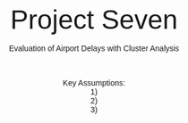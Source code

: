 <center>
<br>
<font face="arial">
<font size="32">Project Seven</font>
<br><br>
Evaluation of Airport Delays with Cluster Analysis


<br><br>
Key Assumptions:
<br> 1) 
<br> 2) 
<br> 3) 
<br><br>


<br>

<br>

<br>

<br>

<br>

<br>

<br>

<br>
